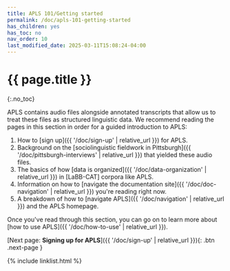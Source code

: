 ```yaml
---
title: APLS 101/Getting started
permalink: /doc/apls-101-getting-started
has_children: yes
has_toc: no
nav_order: 10
last_modified_date: 2025-03-11T15:08:24-04:00
---
```


# {{ page.title }}
{:.no_toc}

APLS contains audio files alongside annotated transcripts that allow us to treat these files as structured linguistic data.
We recommend reading the pages in this section in order for a guided introduction to APLS:

1. How to [sign up]({{ '/doc/sign-up' | relative_url }}) for APLS.
1. Background on the [sociolinguistic fieldwork in Pittsburgh]({{ '/doc/pittsburgh-interviews' | relative_url }}) that yielded these audio files.
1. The basics of how [data is organized]({{ '/doc/data-organization' | relative_url }}) in [LaBB-CAT] corpora like APLS.
1. Information on how to [navigate the documentation site]({{ '/doc/doc-navigation' | relative_url }}) you're reading right now.
1. A breakdown of how to [navigate APLS]({{ '/doc/navigation' | relative_url }}) and the APLS homepage.

Once you've read through this section, you can go on to learn more about [how to use APLS]({{ '/doc/how-to-use' | relative_url }}).

[Next page: **Signing up for APLS**]({{ '/doc/sign-up' | relative_url }}){: .btn .next-page }

{% include linklist.html %}
